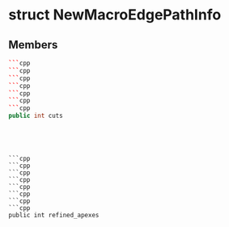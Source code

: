 # struct NewMacroEdgePathInfo


## Members

```cpp
```cpp
```cpp
```cpp
```cpp
```cpp
```cpp
```cpp
public int cuts
```
```
```
```
```
```
```
```

```cpp
```cpp
```cpp
```cpp
```cpp
```cpp
```cpp
```cpp
public int refined_apexes
```
```
```
```
```
```
```
```



